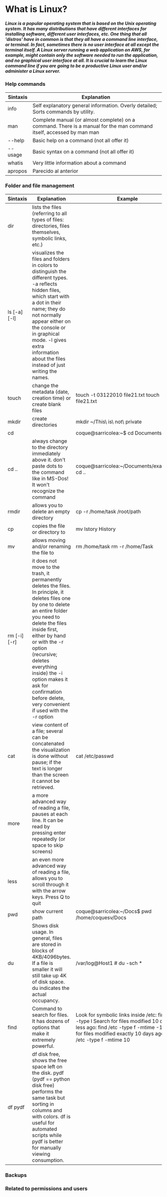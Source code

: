 # What is Linux?

##### Linux is a popular operating system that is based on the Unix operating system. It has many distributions that have different interfaces for installing software, different user interfaces, etc. One thing that all 'distros' have in common is that they all have a command line interface, or terminal. In fact, sometimes there is no user interface at all except the terminal itself. A Linux server running a web application on AWS, for example, might contain only the software needed to run the application, and no graphical user interface at all. It is crucial to learn the Linux command line if you are going to be a productive Linux user and/or administer a Linux server.

### Help commands

| Sintaxis | Explanation |
|-----------|-----------|
| info | Self explanatory general information. Overly detailed; Sorts commands by utility. |
| man <command> | Complete manual (or almost complete) on a command. There is a manual for the man command itself, accessed by man man |
| <command> --help | Basic help on a command (not all offer it) |
| <command> --usage | Basic syntax on a command (not all offer it) |
| whatis <command> | Very little information about a command |
| apropos <command> | Parecido al anterior |

### Folder and file management

| Sintaxis	 | Explanation | Example |
|-----------|-----------|-----------|
| dir | lists the files (referring to all types of files: directories, files themselves, symbolic links, etc.) |  |
| ls [-a] [-l] | visualizes the files and folders in colors to distinguish the different types. -a reflects hidden files, which start with a dot in their name; they do not normally appear either on the console or in graphical mode. -l gives extra information about the files instead of just writing the names. |  |
| touch <path> | change the metadata (date, creation time) or create blank files | touch -t 03122010 file21.txt touch file21.txt |
| mkdir <path> | create directories | mkdir ~/This\ is\ not\ private |
| cd <path>	 |  | coque@sarricolea:~$ cd Documents |
| cd ..	 | always change to the directory immediately above it. don't paste dots to the command like in MS-Dos! It won't recognize the command | coque@sarricolea:~/Documents/examples$ cd .. |
| rmdir <path>	 | allows you to delete an empty directory | cp -r /home/task /root/path |
| cp <source> <destination> | copies the file or directory <source> to <destination> | mv Istory History |
| mv <source> <destination> | allows moving and/or renaming the file <source> to <destination> | rm /home/task rm -r /home/Task |
| rm [-i] [-r] <branch> | it does not move to the trash, it permanently deletes the files. In principle, it deletes files one by one to delete an entire folder you need to delete the files inside first, either by hand or with the -r option (recursive; deletes everything inside) the -i option makes it ask for confirmation before delete, very convenient if used with the -r option |  |
| cat <path> | view content of a file; several can be concatenated the visualization is done without pause; if the text is longer than the screen it cannot be retrieved. | cat /etc/passwd |
| more <path> | a more advanced way of reading a file, pauses at each line. It can be read by pressing enter repeatedly (or space to skip screens) |  |
| less <path> | an even more advanced way of reading a file, allows you to scroll through it with the arrow keys. Press Q to quit |  |
| pwd | show current path | coque@sarricolea:~/Docs$ pwd   /home/coquesv/Docs |
| du | Shows disk usage. In general, files are stored in blocks of 4KB/4096bytes. If a file is smaller it will still take up 4K of disk space. du indicates the actual occupancy. | /var/log@Host1 # du -sch * |
| find | Command to search for files. It has dozens of options that make it extremely powerful. | Look for symbolic links inside /etc: find /etc -type l     Search for files modified 10 days or less ago: find /etc -type f -mtime -10     Look for files modified exactly 10 days ago: find /etc -type f -mtime 10 |
| df pydf | df disk free, shows the free space left on the disk. pydf (pydf == python disk free) performs the same task but sorting in columns and with colors. df is useful for automated scripts while pydf is better for manually viewing consumption. |  |

### Backups

### Related to permissions and users




